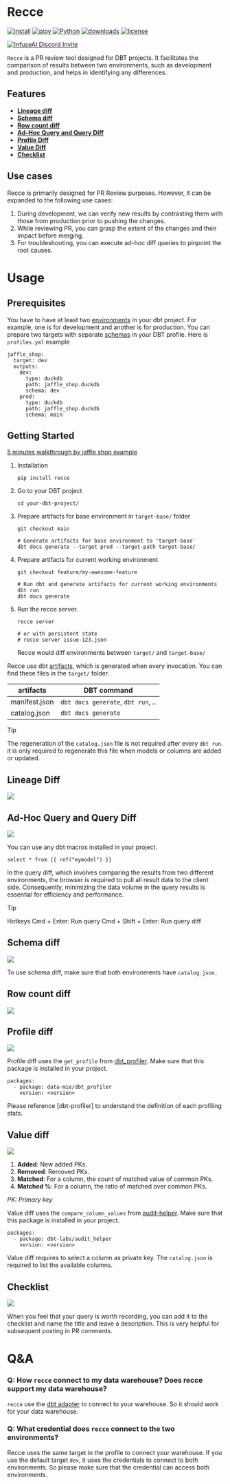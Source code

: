 # Recce

[![install](https://img.shields.io/badge/pip_install-recce-006DAD?style=flat-square)](https://pypi.org/project/recce/)
[![pipy](https://img.shields.io/pypi/v/recce?style=flat-square)](https://pypi.org/project/recce/)
[![Python](https://img.shields.io/pypi/pyversions/recce?style=flat-square)](https://pypi.org/project/recce/)
[![downloads](https://img.shields.io/pypi/dw/recce?style=flat-square)](https://pypi.org/project/recce/#files)
[![license](https://img.shields.io/github/license/DataRecce/recce?style=flat-square)](https://github.com/DataRecce/recce/blob/main/LICENSE)

[![InfuseAI Discord Invite](https://img.shields.io/discord/664381609771925514?color=%237289DA&label=chat&logo=discord&logoColor=white&style=flat-square)](https://discord.com/invite/5zb2aK9KBV)

`Recce` is a PR review tool designed for DBT projects. It facilitates the comparison of results between two environments, such as development and production, and helps in identifying any differences.

## Features

- **[Lineage diff](#lineage-diff)**
- **[Schema diff](#schema-diff)**
- **[Row count diff](#row-count-diff)**
- **[Ad-Hoc Query and Query Diff](#ad-hoc-query-and-query-diff)**
- **[Profile Diff](#profile-diff)**
- **[Value Diff](#value-diff)**
- **[Checklist](#checklist)**

## Use cases

Recce is primarily designed for PR Review purposes. However, it can be expanded to the following use cases:

1. During development, we can verify new results by contrasting them with those from production prior to pushing the changes.
2. While reviewing PR, you can grasp the extent of the changes and their impact before merging.
3. For troubleshooting, you can execute ad-hoc diff queries to pinpoint the root causes.

# Usage

## Prerequisites

You have to have at least two [environments](https://docs.getdbt.com/docs/core/dbt-core-environments) in your dbt project. For example, one is for development and another is for production. You can prepare two targets with separate [schemas](https://docs.getdbt.com/docs/core/connect-data-platform/connection-profiles#understanding-target-schemas) in your DBT profile. Here is `profiles.yml` example

```
jaffle_shop:
  target: dev
  outputs:
    dev:
      type: duckdb
      path: jaffle_shop.duckdb
      schema: dev
    prod:
      type: duckdb
      path: jaffle_shop.duckdb
      schema: main
```

## Getting Started

[5 minutes walkthrough by jaffle shop example](./docs/get-started-jaffle-shop.md)

1. Installation

   ```shell
   pip install recce
   ```

1. Go to your DBT project
   ```shell
   cd your-dbt-project/
   ```
1. Prepare artifacts for base environment in `target-base/` folder

   ```shell
   git checkout main

   # Generate artifacts for base environment to 'target-base'
   dbt docs generate --target prod --target-path target-base/
   ```

1. Prepare artifacts for current working environment

   ```shell
   git checkout feature/my-awesome-feature

   # Run dbt and generate artifacts for current working environments
   dbt run
   dbt docs generate
   ```

1. Run the recce server.

   ```shell
   recce server

   # or with persistent state
   # recce server issue-123.json
   ```

   Recce would diff environments between `target/` and `target-base/`

Recce use dbt [artifacts](https://docs.getdbt.com/reference/artifacts/dbt-artifacts), which is generated when every invocation. You can find these files in the `target/` folder.

| artifacts     | DBT command                        |
| ------------- | ---------------------------------- |
| manifest.json | `dbt docs generate`, `dbt run`, .. |
| catalog.json  | `dbt docs generate`                |

> [!TIP]
> The regeneration of the `catalog.json` file is not required after every `dbt run`. it is only required to regenerate this file when models or columns are added or updated.

## Lineage Diff

![](./docs/assets/lineage_diff.png)

## Ad-Hoc Query and Query Diff

![](./docs/assets/query_diff.png)

You can use any dbt macros installed in your project.

```jinja
select * from {{ ref("mymodel") }}
```

In the query diff, which involves comparing the results from two different environments, the browser is required to pull all result data to the client side. Consequently, minimizing the data volume in the query results is essential for efficiency and performance.

> [!TIP]
> Hotkeys
> Cmd + Enter: Run query
> Cmd + Shift + Enter: Run query diff

## Schema diff

![](./docs/assets/schema_diff.png)

To use schema diff, make sure that both environments have `catalog.json.`

## Row count diff

![](./docs/assets/row_count_diff.png)

## Profile diff

![](./docs/assets/profile_diff.png)

Profile diff uses the `get_profile` from [dbt_profiler](https://hub.getdbt.com/data-mie/dbt_profiler/latest/). Make sure that this package is installed in your project.

```
packages:
  - package: data-mie/dbt_profiler
    version: <version>
```

Please reference [dbt-profiler] to understand the definition of each profiling stats.

## Value diff

![](./docs/assets/value_diff.png)

1. **Added**: New added PKs.
2. **Removed**: Removed PKs.
3. **Matched**: For a column, the count of matched value of common PKs.
4. **Matched %**: For a column, the ratio of matched over common PKs.

_PK: Primary key_

Value diff uses the `compare_column_values` from [audit-helper](https://hub.getdbt.com/dbt-labs/audit_helper/latest/). Make sure that this package is installed in your project.

```
packages:
  - package: dbt-labs/audit_helper
    version: <version>
```

Value diff requires to select a column as private key. The `catalog.json` is required to list the available columns.

## Checklist

![](./docs/assets/check.png)

When you feel that your query is worth recording, you can add it to the checklist and name the title and leave a description. This is very helpful for subsequent posting in PR comments.

# Q&A

### Q: How `recce` connect to my data warehouse? Does recce support my data warehouse?

`recce` use the [dbt adapter](https://docs.getdbt.com/docs/connect-adapters) to connect to your warehouse. So it should work for your data warehouse.

### Q: What credential does `recce` connect to the two environments?

Recce uses the same target in the profile to connect your warehouse. If you use the default target `dev`, it uses the credentials to connect to both environments. So please make sure that the credential can access both environments.
